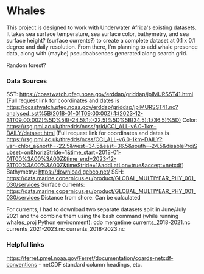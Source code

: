 # Whales

This project is designed to work with Underwater Africa's existing datasets. It takes sea surface temperature, sea surface color, bathymetry, and sea surface height? (surface currents?) to create a complete dataset at 0.1 x 0.1 degree and daily resolution. From there, I'm planning to add whale presence data, along with (maybe) pseudoabsences generated along search grid.

Random forest?

### Data Sources

SST: https://coastwatch.pfeg.noaa.gov/erddap/griddap/jplMURSST41.html
(Full request link for coordinates and dates is https://coastwatch.pfeg.noaa.gov/erddap/griddap/jplMURSST41.nc?analysed_sst%5B(2018-01-01T09:00:00Z):1:(2023-12-31T09:00:00Z)%5D%5B(-24.5):1:(-22.5)%5D%5B(34.5):1:(36.5)%5D)
Color: https://rsg.pml.ac.uk/thredds/ncss/grid/CCI_ALL-v6.0-1km-DAILY/dataset.html
(Full request link for coordinates and dates is https://rsg.pml.ac.uk/thredds/ncss/CCI_ALL-v6.0-1km-DAILY?var=chlor_a&north=-22.5&west=34.5&east=36.5&south=-24.5&disableProjSubset=on&horizStride=1&time_start=2018-01-01T00%3A00%3A00Z&time_end=2023-12-31T00%3A00%3A00Z&timeStride=1&addLatLon=true&accept=netcdf)
Bathymetry: https://download.gebco.net/
SSH: https://data.marine.copernicus.eu/product/GLOBAL_MULTIYEAR_PHY_001_030/services
Surface currents: https://data.marine.copernicus.eu/product/GLOBAL_MULTIYEAR_PHY_001_030/services
Distance from shore: Can be calculated

For currents, I had to download two separate datasets split in June/July 2021 and the combine them using the bash command (while running whales_proj Python environment): cdo mergetime currents_2018-2021.nc currents_2021-2023.nc currents_2018-2023.nc

### Helpful links
https://ferret.pmel.noaa.gov/Ferret/documentation/coards-netcdf-conventions - netCDF standard column headings, etc.
